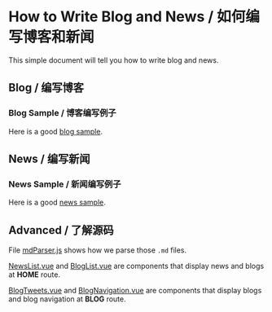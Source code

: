 # How to Write Blog and News / 如何编写博客和新闻

This simple document will tell you how to write blog and news.

## Blog / 编写博客

### Blog Sample / 博客编写例子

Here is a good [blog sample](./Sample%20Blog.md).

## News / 编写新闻

### News Sample / 新闻编写例子

Here is a good [news sample](./Sample%20News.md).

## Advanced / 了解源码

File [mdParser.js](../src/utils/mdParser.js) shows how we parse those `.md` files.

[NewsList.vue](../src/components/Home/NewsList.vue) and [BlogList.vue](../src/components/Home/BlogList.vue) are components that display news and blogs at **HOME** route.

[BlogTweets.vue](../src/components/Blog/BlogTweets.vue) and [BlogNavigation.vue](../src/components/Blog/BlogNavigation.vue) are components that display blogs and blog navigation at **BLOG** route.
